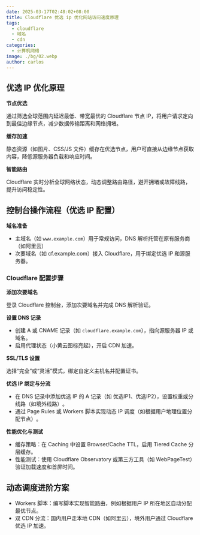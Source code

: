 ```yaml
---
date: 2025-03-17T02:48:02+08:00
title: Cloudflare 优选 ip 优化网站访问速度原理
tags:
  - cloudflare
  - 域名
  - cdn
categories:
  - 计算机网络
image: ./bg/02.webp
author: carlos
---
```


## 优选 IP 优化原理

**节点优选**

通过筛选全球范围内延迟最低、带宽最优的 Cloudflare 节点 IP，将用户请求定向到最佳边缘节点，减少数据传输距离和网络拥堵‌。

**缓存加速**

静态资源（如图片、CSS/JS 文件）缓存在优选节点，用户可直接从边缘节点获取内容，降低源服务器负载和响应时间‌。

**智能路由**

Cloudflare 实时分析全球网络状态，动态调整路由路径，避开拥堵或故障线路，提升访问稳定性‌。

## 控制台操作流程（优选 IP 配置）

**域名准备**

- 主域名（如 `www.example.com`）用于常规访问，DNS 解析托管在原有服务商（如阿里云）
- 次要域名（如 cf.example.com）接入 Cloudflare，用于绑定优选 IP 和源服务器‌。‌

### Cloudflare 配置步骤

**添加次要域名**

登录 Cloudflare 控制台，添加次要域名并完成 DNS 解析验证‌。

**设置 DNS 记录**

- 创建 A 或 CNAME 记录（如 `cloudflare.example.com`），指向源服务器 IP 或域名。
- 启用代理状态（小黄云图标亮起），开启 CDN 加速‌。

**SSL/TLS 设置**

选择“完全”或“灵活”模式，绑定自定义主机名并配置证书‌。

**优选 IP 绑定与分流**

- 在 DNS 记录中添加优选 IP 的 A 记录（如 优选IP1、优选IP2），设置权重或分线路（如境外线路）‌。
- 通过 ‌Page Rules‌ 或 ‌Workers‌ 脚本实现动态 IP 调度（如根据用户地理位置分配节点）‌。

**性能优化与测试**

- 缓存策略‌：在 ‌Caching‌ 中设置 Browser/Cache TTL，启用 Tiered Cache 分层缓存‌。
- ‌性能测试‌：使用 Cloudflare Observatory 或第三方工具（如 WebPageTest）验证加载速度和首屏时间‌。

## 动态调度进阶方案

- Workers 脚本‌：编写脚本实现智能路由，例如根据用户 IP 所在地区自动分配最优节点‌。
- 双 CDN 分流‌：国内用户走本地 CDN（如阿里云），境外用户通过 Cloudflare 优选 IP 加速‌。

